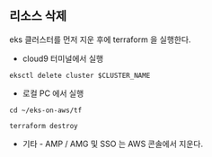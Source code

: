 ## 리소스 삭제 ##

eks 클러스터를 먼저 지운 후에 terraform 을 실행한다.

* cloud9 터미널에서 실행
```
eksctl delete cluster $CLUSTER_NAME
```

* 로컬 PC 에서 실행
```
cd ~/eks-on-aws/tf

terraform destroy
```

* 기타 - AMP / AMG 및 SSO 는 AWS 콘솔에서 지운다. 
